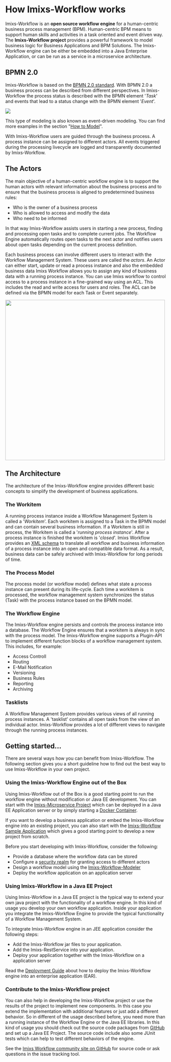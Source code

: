 # How Imixs-Workflow works

Imixs-Workflow is an **open source workflow engine** for a human-centric business process management (BPM). Human-centric BPM means to support human skills and activities in a task oriented and event driven way. The **Imixs-Workflow project** provides a powerful framework to model business logic for Business Applications and BPM Solutions. 
The Imixs-Workflow engine can be either be embedded into a Java Enterprise Application, or can be run as a service in a microservice architecture.

## BPMN 2.0

Imixs-Workflow is based on the [BPMN 2.0 standard](http://www.bpmn.org/). With BPMN 2.0 a business process can be described from different perspectives. In Imixs-Workflow the process status is described with the BPMN element '_Task_' and events that lead to a status change with the BPMN element '_Event_'.

<img src="./images/bpmn-example01.png"  />

This type of modeling is also known as event-driven modeling. You can find more examples in the section "[How to Model](.//modelling/howto.html)".

With Imixs-Workflow users are guided through the business process. A process instance can be assigned to different actors. All events triggered during the processing livecycle are logged and transparently documented by Imixs-Workflow. 


## The Actors

The main objective of a  human-centric workflow engine is to support the human actors with relevant information about the business process and to ensure that the business process is aligned to predetermined business rules:
 
  * Who is the owner of a business process
  * Who is allowed to access and modify the data
  * Who need to be informed
  
In that way Imixs-Workflow assists users in starting a new process, finding and processing open tasks and to complete current jobs. The Workflow Engine automatically routes open tasks to the next actor and notifies users about open tasks depending on the current process definition. 

Each business process can involve different users to interact with the Workflow Management System.
These users are called the *actors*. An Actor can either start, update or read a process instance and also the embedded business data
Imixs Workflow allows you to assign any kind of business data with a running process instance.
You can use Imixs workflow to control access to a process instance in a fine-grained way using an ACL. This includes the read and write access for users and roles. The ACL can be defined via the BPMN model for each Task or Event separately. 

<img src="./images/bpmn-example02.png" width="500px" />
 
## The Architecture
The architecture of the Imixs-Workflow engine provides different basic concepts to simplify the development of business applications.
 
### The Workitem
A running process instance inside a Workflow Management System is called a '*Workitem*'. Each workitem is assigned to a Task in the BPMN model and can contain several business information.
If a Workitem is still in process, the Workitem is called a '*running process instance*'. After a process instance is finished the workitem is '*closed*'. 
Imixs Workflow provides an [XML schema](core/xml/index.html) to translate all workflow and business information of a process instance into an open and compatible data format. As a result, business data can be safely archived with Imixs-Workflow for long periods of time.

### The Process Model
The process model (or workflow model) defines what state a process instance can present during its life-cycle. Each time a workitem is processed, the workflow management system synchronizes the status (Task) with the process instance based on the BPMN model.

### The Workflow Engine
The Imixs-Workflow engine persists and controls the process instance into a database. The Workflow Engine ensures that a workitem is always in sync with the process model. The Imixs-Workflow engine supports a Plugin-API to implement different function blocks of a workflow management system. 
This includes, for example: 

* Access Controll
* Routing 
* E-Mail Notification
* Versioning
* Business Rules
* Reporting 
* Archiving


### Tasklists
A Workflow Management System provides various views of all running process instances. A 'tasklist' contains all open tasks from the view of an individual actor. Imixs-Workflow provides a lot of different views to navigate through the running process instances. 
  
 
## Getting started...
There are several ways how you can benefit from Imixs-Workflow. The following section gives you a short guideline how to find out the best way to use Imixs-Workflow in your own project.
 
### Using the Imixs-Workflow Engine out of the Box
Using Imixs-Workflow out of the Box is a good starting point to run the workflow engine without modification or Java EE development. 
You can start with the [Imixs-Microservice Project](https://github.com/imixs/imixs-microservice) which can be deployed in a Java EE Application server or by simply starting a [Docker Container](https://hub.docker.com/r/imixs/imixs-microservice/). 

If you want to develop a business application or embed the Imixs-Workflow engine into an existing project, you can also start with the [Imixs-Workflow Sample Application](sampleapplication.html) which gives a good starting point to develop a new project from scratch. 

Before you start developing with Imixs-Workflow, consider the following:
 
  * Provide a database where the workflow data can be stored
  * Configure a [security realm](./deployment/security.html) for granting access to different actors
  * Design a workflow model using the [Imixs-Workflow-Modeler](./modelling/index.html) 
  * Deploy the workflow application on an application server
  


### Using Imixs-Workflow in a Java EE Project 
Using Imixs-Workflow in a Java EE project is the typical way to extend your own java project with the functionality of a workflow engine.  In this kind of usage you develop your own workflow application. Inside your application you integrate the Imixs-Workflow Engine to provide the typical functionality of a Workflow Management System. 

To integrate Imixs-Workflow engine in an JEE application consider the following steps: 
 
  * Add the Imixs-Workflow jar files to your application. 
  * Add the Imixs-RestService into your application. 
  * Deploy your application together with the Imixs-Workflow on a application server

Read the [Deployment Guide](./deployment/deployment_guide.html) about how to deploy the Imixs-Workflow engine into an enterprise application (EAR).  
   
### Contribute to the Imixs-Workflow project
You can also help in developing the Imixs-Workflow project or use the results of the project to implement new components. In this case you extend the implementation with additional features or just add a different behavior. So in different of the usage described before, you need more than a running instance of the Workflow  Engine or the Java EE libraries. In this kind of usage you should check out the source code packages from [GitHub](https://github.com/imixs/imixs-workflow) and set up a Java EE Project. The source code include also some JUnit tests which can help to test different behaviors of the engine.

See the [Imixs Workflow community site on GitHub](https://github.com/imixs/imixs-workflow) for source code or ask questions in the issue tracking tool. 

 
 